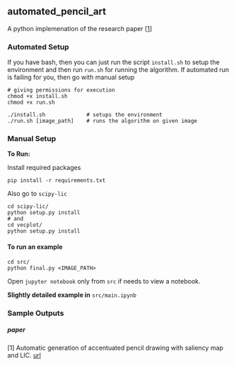 ## automated_pencil_art

A python implemenation of the research paper [[1](#paper)]

### Automated Setup

If you have bash, then you can just run the script `install.sh` to setup the environment and then run `run.sh` for running the algorithm. If automated run is failing for you, then go with manual setup
```shell
# giving permissions for execution
chmod +x install.sh
chmod +x run.sh
```
```shell
./install.sh             # setups the environment
./run.sh [image_path]    # runs the algorithm on given image
```

### Manual Setup

**To Run:**

Install required packages

```shell
pip install -r requirements.txt
```

Also go to `scipy-lic`

```shell
cd scipy-lic/
python setup.py install
# and
cd vecplot/
python setup.py install
```

#### To run an example

```shell
cd src/
python final.py <IMAGE_PATH>
```

Open `jupyter notebook` only from `src` if needs to view a notebook.

**Slightly detailed example in** `src/main.ipynb`

### Sample Outputs 


##### paper

[1] Automatic generation of accentuated pencil drawing with saliency
map and LIC. [url](https://www.researchgate.net/publication/235197579_Automatic_generation_of_accentuated_Pencil_Drawing_with_Saliency_Map_and_LIC)
